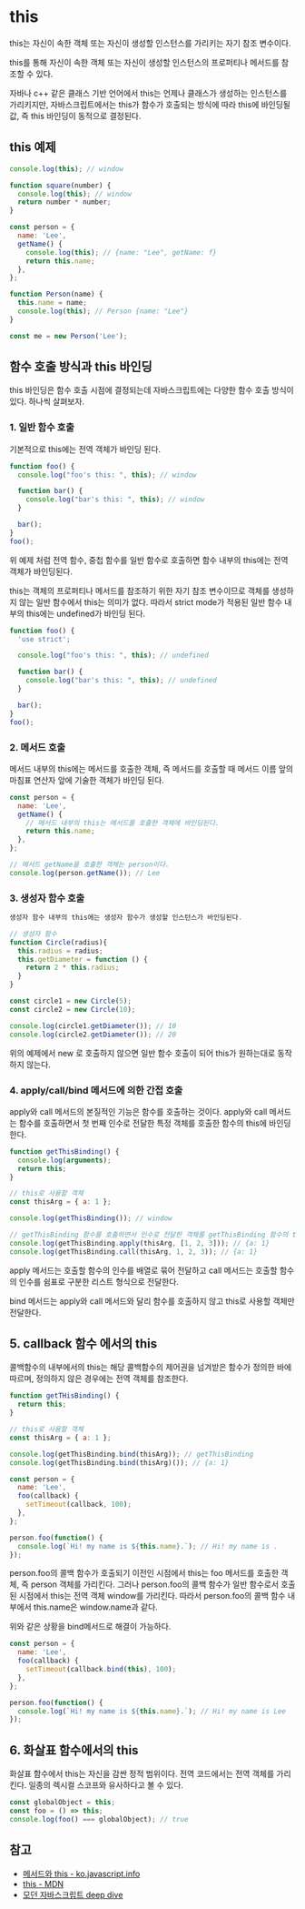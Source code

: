 # this

this는 자신이 속한 객체 또는 자신이 생성할 인스턴스를 가리키는 자기 참조 변수이다.

this를 통해 자신이 속한 객체 또는 자신이 생성할 인스턴스의 프로퍼티나 메서드를 참조할 수 있다.

자바나 c++ 같은 클래스 기반 언어에서 this는 언제나 클래스가 생성하는 인스턴스를 가리키지만, 자바스크립트에서는 this가 함수가 호출되는 방식에 따라 this에 바인딩될 값, 즉 this 바인딩이 동적으로 결정된다.

## this 예제

```js
console.log(this); // window

function square(number) {
  console.log(this); // window
  return number * number;
}

const person = {
  name: 'Lee',
  getName() {
    console.log(this); // {name: "Lee", getName: f}
    return this.name;
  },
};

function Person(name) {
  this.name = name;
  console.log(this); // Person {name: "Lee"}
}

const me = new Person('Lee');
```

## 함수 호출 방식과 this 바인딩

this 바인딩은 함수 호출 시점에 결정되는데 자바스크립트에는 다양한 함수 호출 방식이 있다. 하나씩 살펴보자.

### 1. 일반 함수 호출

기본적으로 this에는 전역 객체가 바인딩 된다.

```js
function foo() {
  console.log("foo's this: ", this); // window

  function bar() {
    console.log("bar's this: ", this); // window
  }

  bar();
}
foo();
```

위 예제 처럼 전역 함수, 중첩 함수를 일반 함수로 호출하면 함수 내부의 this에는 전역 객체가 바인딩된다.

this는 객체의 프로퍼티나 메서드를 참조하기 위한 자기 참조 변수이므로 객체를 생성하지 않는 일반 함수에서 this는 의미가 없다.
따라서 strict mode가 적용된 일반 함수 내부의 this에는 undefined가 바인딩 된다.

```js
function foo() {
  'use strict';

  console.log("foo's this: ", this); // undefined

  function bar() {
    console.log("bar's this: ", this); // undefined
  }

  bar();
}
foo();
```

### 2. 메서드 호출

메서드 내부의 this에는 메서드를 호출한 객체, 즉 메서드를 호출할 때 메서드 이름 앞의 마침표 연산자 앞에 기술한 객체가 바인딩 된다.

```js
const person = {
  name: 'Lee',
  getName() {
    // 메서드 내부의 this는 메서드를 호출한 객체에 바인딩된다.
    return this.name;
  },
};

// 메서드 getName을 호출한 객체는 person이다.
console.log(person.getName()); // Lee
```

### 3. 생성자 함수 호출

```js
생성자 함수 내부의 this에는 생성자 함수가 생성할 인스턴스가 바인딩된다.

// 생성자 함수
function Circle(radius){
  this.radius = radius;
  this.getDiameter = function () {
    return 2 * this.radius;
  }
}

const circle1 = new Circle(5);
const circle2 = new Circle(10);

console.log(circle1.getDiameter()); // 10
console.log(circle2.getDiameter()); // 20
```

위의 예제에서 new 로 호출하지 않으면 일반 함수 호출이 되어 this가 원하는대로 동작하지 않는다.

### 4. apply/call/bind 메서드에 의한 간접 호출

apply와 call 메서드의 본질적인 기능은 함수를 호출하는 것이다. apply와 call 메서드는 함수를 호출하면서 첫 번째 인수로 전달한 특정 객체를 호출한 함수의 this에 바인딩한다.

```js
function getThisBinding() {
  console.log(arguments);
  return this;
}

// this로 사용할 객체
const thisArg = { a: 1 };

console.log(getThisBinding()); // window

// getThisBinding 함수를 호출하면서 인수로 전달한 객체를 getThisBinding 함수의 this 바인딩한다.
console.log(getThisBinding.apply(thisArg, [1, 2, 3])); // {a: 1}
console.log(getThisBinding.call(thisArg, 1, 2, 3)); // {a: 1}
```

apply 메서드는 호출할 함수의 인수를 배열로 묶어 전달하고 call 메서드는 호출할 함수의 인수를 쉼표로 구분한 리스트 형식으로 전달한다.

bind 메서드는 apply와 call 메서드와 달리 함수를 호출하지 않고 this로 사용할 객체만 전달한다.

## 5. callback 함수 에서의 this

콜백함수의 내부에서의 this는 해당 콜백함수의 제어권을 넘겨받은 함수가 정의한 바에 따르며, 정의하지 않은 경우에는 전역 객체를 참조한다.

```js
function getTHisBinding() {
  return this;
}

// this로 사용할 객체
const thisArg = { a: 1 };

console.log(getThisBinding.bind(thisArg)); // getThisBinding
console.log(getThisBinding.bind(thisArg)()); // {a: 1}
```

```js
const person = {
  name: 'Lee',
  foo(callback) {
    setTimeout(callback, 100);
  },
};

person.foo(function() {
  console.log(`Hi! my name is ${this.name}.`); // Hi! my name is .
});
```

person.foo의 콜백 함수가 호출되기 이전인 시점에서 this는 foo 메서드를 호출한 객체, 즉 person 객체를 가리킨다.
그러나 person.foo의 콜백 함수가 일반 함수로서 호출된 시점에서 this는 전역 객체 window를 가리킨다. 따라서 person.foo의 콜백 함수 내부에서 this.name은 window.name과 같다.

위와 같은 상황을 bind메서드로 해결이 가능하다.

```js
const person = {
  name: 'Lee',
  foo(callback) {
    setTimeout(callback.bind(this), 100);
  },
};

person.foo(function() {
  console.log(`Hi! my name is ${this.name}.`); // Hi! my name is Lee
});
```

## 6. 화살표 함수에서의 this

화살표 함수에서 this는 자신을 감싼 정적 범위이다. 전역 코드에서는 전역 객체를 가리킨다. 일종의 렉시컬 스코프와 유사하다고 볼 수 있다.

```js
const globalObject = this;
const foo = () => this;
console.log(foo() === globalObject); // true
```

## 참고

- [메서드와 this - ko.javascript.info](https://ko.javascript.info/object-methods)
- [this - MDN](https://developer.mozilla.org/ko/docs/Web/JavaScript/Reference/Operators/this)
- [모던 자바스크립트 deep dive](http://www.yes24.com/Product/Goods/92742567)
